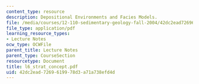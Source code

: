 ```yaml
---
content_type: resource
description: Depositional Environments and Facies Models.
file: /media/courses/12-110-sedimentary-geology-fall-2004/42dc2ead7269619978d3a71a738efd4d_l6_strat_concept.pdf
file_type: application/pdf
learning_resource_types:
- Lecture Notes
ocw_type: OCWFile
parent_title: Lecture Notes
parent_type: CourseSection
resourcetype: Document
title: l6_strat_concept.pdf
uid: 42dc2ead-7269-6199-78d3-a71a738efd4d
---
```


